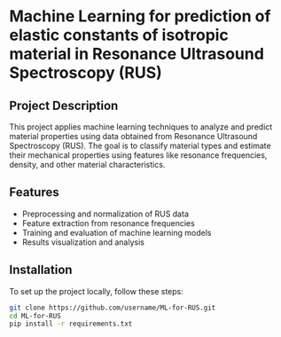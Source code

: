 # Machine Learning for prediction of elastic constants of isotropic material in Resonance Ultrasound Spectroscopy (RUS)

## Project Description
This project applies machine learning techniques to analyze and predict material properties using data obtained from Resonance Ultrasound Spectroscopy (RUS). The goal is to classify material types and estimate their mechanical properties using features like resonance frequencies, density, and other material characteristics.

## Features
- Preprocessing and normalization of RUS data
- Feature extraction from resonance frequencies
- Training and evaluation of machine learning models
- Results visualization and analysis

## Installation
To set up the project locally, follow these steps:

```bash
git clone https://github.com/username/ML-for-RUS.git
cd ML-for-RUS
pip install -r requirements.txt

